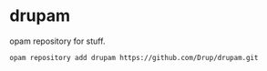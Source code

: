 drupam
======

opam repository for stuff.

```opam repository add drupam https://github.com/Drup/drupam.git```


